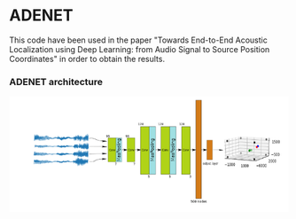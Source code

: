 # ADENET

This code have been used in the paper "Towards End-to-End Acoustic Localization using Deep Learning: from Audio Signal to Source Position Coordinates" in order to obtain the results.

### ADENET architecture

<img src="https://github.com/juanmavera/ADENET/blob/master/images/Adenet_architecture.png" />
